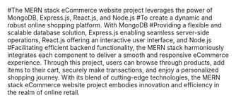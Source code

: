 #The MERN stack eCommerce website project leverages the power of MongoDB, Express.js, React.js, and Node.js
#To create a dynamic and robust online shopping platform. With MongoDB #Providing a flexible and scalable database solution, Express.js enabling seamless server-side operations, React.js offering an interactive user interface, and Node.js 
#Facilitating efficient backend functionality, the MERN stack harmoniously integrates each component to deliver a smooth and responsive eCommerce experience. Through this project, users can browse through products, add items to their cart, securely make transactions, and enjoy a personalized shopping journey. With its blend of cutting-edge technologies, the MERN stack eCommerce website project embodies innovation and efficiency in the realm of online retail.




